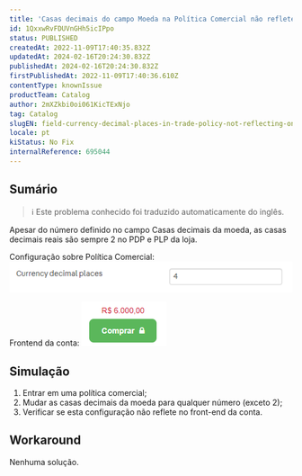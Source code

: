 ```yaml
---
title: 'Casas decimais do campo Moeda na Política Comercial não refletem no PDP/PLP'
id: 1QxxwRvFDUVnGHh5icIPpo
status: PUBLISHED
createdAt: 2022-11-09T17:40:35.832Z
updatedAt: 2024-02-16T20:24:30.832Z
publishedAt: 2024-02-16T20:24:30.832Z
firstPublishedAt: 2022-11-09T17:40:36.610Z
contentType: knownIssue
productTeam: Catalog
author: 2mXZkbi0oi061KicTExNjo
tag: Catalog
slugEN: field-currency-decimal-places-in-trade-policy-not-reflecting-on-pdpplp
locale: pt
kiStatus: No Fix
internalReference: 695044
---
```


## Sumário

>ℹ️ Este problema conhecido foi traduzido automaticamente do inglês.



Apesar do número definido no campo Casas decimais da moeda, as casas decimais reais são sempre 2 no PDP e PLP da loja.

Configuração sobre Política Comercial:
 ![](https://raw.githubusercontent.com/vtexdocs/known-issues/refs/heads/main/docs/pt/known-issues/Catalog/casas-decimais-do-campo-moeda-na-politica-comercial-nao-refletem-no-pdpplp_1.png)

Frontend da conta:
 ![](https://raw.githubusercontent.com/vtexdocs/known-issues/refs/heads/main/docs/pt/known-issues/Catalog/casas-decimais-do-campo-moeda-na-politica-comercial-nao-refletem-no-pdpplp_2.png)




## Simulação



1. Entrar em uma política comercial;
2. Mudar as casas decimais da moeda para qualquer número (exceto 2);
3. Verificar se esta configuração não reflete no front-end da conta.



## Workaround


Nenhuma solução.

